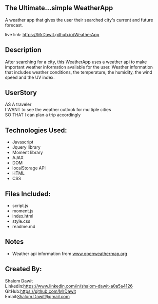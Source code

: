 ## The Ultimate...simple WeatherApp
A weather app that gives the user their searched city's current and future forecast. 

live link: https://MrDawit.github.io/WeatherApp 

## Description
After searching for a city, this WeatherApp uses a weather api to make important weather information available for the user. Weather information that includes weather conditions, the temperature, the humidity, the wind speed and the UV index.

## UserStory

AS A traveler\
I WANT to see the weather outlook for multiple cities\
SO THAT I can plan a trip accordingly

## Technologies Used:
* Javascript
* Jquery library
* Moment library
* AJAX
* DOM
* localStorage API
* HTML
* CSS

## Files Included:
* script.js
* moment.js
* index.html
* style.css
* readme.md

## Notes
* Weather api information from www.openweathermap.org

## Created By:
Shalom Dawit\
LinkedIn:https://www.linkedin.com/in/shalom-dawit-a0a5a4126 \
GitHub:https://github.com/MrDawit \
Email:Shalom.Dawit@gmail.com 
